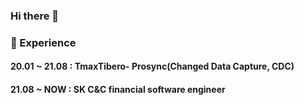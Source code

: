 ### Hi there 👋

### 💫 Experience
#### 20.01 ~ 21.08 : TmaxTibero- Prosync(Changed Data Capture, CDC)
#### 21.08 ~ NOW : SK C&C financial software engineer

<!--
**archymi/archymi** is a ✨ _special_ ✨ repository because its `README.md` (this file) appears on your GitHub profile.

Here are some ideas to get you started:

- 🔭 I’m currently working on ...
- 🌱 I’m currently learning ...
- 👯 I’m looking to collaborate on ...
- 🤔 I’m looking for help with ...
- 💬 Ask me about ...
- 📫 How to reach me: ...
- 😄 Pronouns: ...
- ⚡ Fun fact: ...
-->
